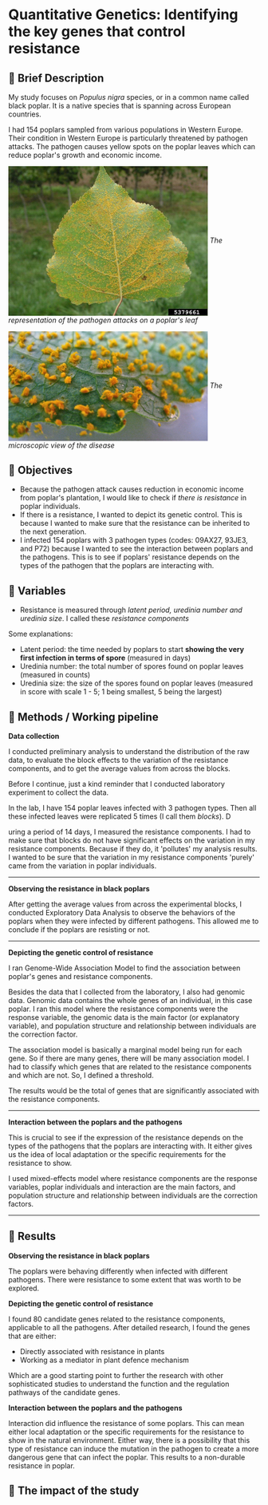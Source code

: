 # Quantitative Genetics: Identifying the key genes that control resistance

## 🧇 Brief Description

My study focuses on *Populus nigra* species, or in a common name called black poplar.
It is a native species that is spanning across European countries. 

I had 154 poplars sampled from various populations in Western Europe. Their condition in
Western Europe is particularly threatened by pathogen attacks. The pathogen causes yellow
spots on the poplar leaves which can reduce poplar's growth and economic income. 

<p>
  <img align="center" src="img/5379661.jpg" width="400" />
  <em>The representation of the pathogen attacks on a poplar's leaf</em>
</p>

<p>
  <img align="center" src="img/feuille-infectee-par-melampsora-larici-populina.jpg" width="400" />
  <em>The microscopic view of the disease</em>
</p>

## 🧇 Objectives

* Because the pathogen attack causes reduction in economic income from poplar's plantation, I would
like to check if *there is resistance* in poplar individuals.
* If there is a resistance, I wanted to depict its genetic control. This is because I wanted to make
sure that the resistance can be inherited to the next generation.
* I infected 154 poplars with 3 pathogen types (codes: 09AX27, 93JE3, and P72) because I wanted to
see the interaction between poplars and the pathogens. This is to see if poplars' resistance depends
on the types of the pathogen that the poplars are interacting with.

## 🧇 Variables

* Resistance is measured through *latent period, uredinia number and uredinia size*. I called these
*resistance components*

Some explanations:
* Latent period: the time needed by poplars to start **showing the very first infection in terms of spore**
(measured in days)
* Uredinia number: the total number of spores found on poplar leaves (measured in counts)
* Uredinia size: the size of the spores found on poplar leaves (measured in score with scale 1 - 5; 1 being
smallest, 5 being the largest)

## 🧇 Methods / Working pipeline

**Data collection**

I conducted preliminary analysis to understand the distribution of the raw data, to evaluate the block effects
to the variation of the resistance components, and to get the average values from across the blocks.

Before I continue, just a kind reminder that I conducted laboratory experiment to collect the data.

In the lab, I have 154 poplar leaves infected with 3 pathogen types. Then all these infected leaves were
replicated 5 times (I call them *blocks*). D

uring a period of 14 days, I measured the resistance components.
I had to make sure that blocks do not have significant effects on the variation in my resistance components.
Because if they do, it 'pollutes' my analysis results. I wanted to be sure that the variation in my resistance
components 'purely' came from the variation in poplar individuals. 

----

**Observing the resistance in black poplars**

After getting the average values from across the experimental blocks, I conducted Exploratory Data Analysis to
observe the behaviors of the poplars when they were infected by different pathogens. This allowed me to
conclude if the poplars are resisting or not.

----

**Depicting the genetic control of resistance** 

I ran Genome-Wide Association Model to find the association between poplar's genes and resistance components.

Besides the data that I collected from the laboratory, I also had genomic data. Genomic data contains the
whole genes of an individual, in this case poplar. I ran this model where the resistance components were 
the response variable, the genomic data is the main factor (or explanatory variable), and population structure
and relationship between individuals are the correction factor. 

The association model is basically a marginal model being run for each gene. So if there are many genes, there
will be many association model. I had to classify which genes that are related to the resistance components
and which are not. So, I defined a threshold.

The results would be the total of genes that are significantly associated with the resistance components.

----

**Interaction between the poplars and the pathogens**

This is crucial to see if the expression of the resistance depends on the types of the pathogens that the poplars
are interacting with. It either gives us the idea of local adaptation or the specific requirements for the
resistance to show. 

I used mixed-effects model where resistance components are the response variables, poplar individuals and 
interaction are the main factors, and population structure and relationship between individuals are the
correction factors. 

----

## 🧇 Results

**Observing the resistance in black poplars**

The poplars were behaving differently when infected with different pathogens.
There were resistance to some extent that was worth to be explored.

**Depicting the genetic control of resistance** 

I found 80 candidate genes related to the resistance components, applicable to all the pathogens.
After detailed research, I found the genes that are either:
* Directly associated with resistance in plants
* Working as a mediator in plant defence mechanism

Which are a good starting point to further the research with other sophisticated studies to understand the function
and the regulation pathways of the candidate genes.

**Interaction between the poplars and the pathogens**

Interaction did influence the resistance of some poplars. This can mean either local adaptation or the specific
requirements for the resistance to show in the natural environment. Either way, there is a possibility that this
type of resistance can induce the mutation in the pathogen to create a more dangerous gene that can infect the
poplar. This results to a non-durable resistance in poplar.


## 🧇 The impact of the study
